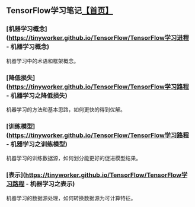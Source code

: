 ## TensorFlow学习笔记[【首页】](https://tinyworker.github.io)

### [机器学习概念](https://tinyworker.github.io/TensorFlow/TensorFlow学习进程 - 机器学习概念) ###
机器学习中的术语和框架概念。

### [降低损失](https://tinyworker.github.io/TensorFlow/TensorFlow学习路程 - 机器学习之降低损失) ###
机器学习的方法和基本思路，如何更快的得到优解。

### [训练模型](https://tinyworker.github.io/TensorFlow/TensorFlow学习路程 - 机器学习之训练模型) ###
机器学习的训练数据源，如何划分能更好的促进模型结果。

### [表示](https://tinyworker.github.io/TensorFlow/TensorFlow学习路程 - 机器学习之表示) ###
机器学习的数据源处理，如何转换数据源为可计算特征。
